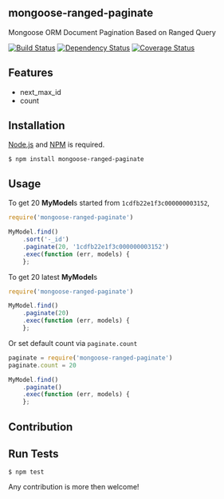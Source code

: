 ## mongoose-ranged-paginate

Mongoose ORM Document Pagination Based on Ranged Query

[![Build Status](http://img.shields.io/travis/cybertk/mongoose-ranged-paginate.svg?style=flat)](https://travis-ci.org/cybertk/mongoose-ranged-paginate)
[![Dependency Status](https://david-dm.org/cybertk/mongoose-ranged-paginate.png)](https://david-dm.org/cybertk/mongoose-ranged-paginate)
[![Coverage Status](https://coveralls.io/repos/cybertk/mongoose-ranged-paginate/badge.png?branch=master)](https://coveralls.io/r/cybertk/mongoose-ranged-paginate?branch=master)

## Features

- next_max_id
- count

## Installation

[Node.js][] and [NPM][] is required.

    $ npm install mongoose-ranged-paginate

[Node.js]: https://npmjs.org/
[NPM]: https://npmjs.org/

## Usage

To get 20 **MyModel**s started from `1cdfb22e1f3c000000003152`,

```js
require('mongoose-ranged-paginate')

MyModel.find()
    .sort('-_id')
    .paginate(20, '1cdfb22e1f3c000000003152')
    .exec(function (err, models) {
    };
```

To get 20 latest **MyModel**s

```js
require('mongoose-ranged-paginate')

MyModel.find()
    .paginate(20)
    .exec(function (err, models) {
    };
```

Or set default count via `paginate.count`

```js
paginate = require('mongoose-ranged-paginate')
paginate.count = 20

MyModel.find()
    .paginate()
    .exec(function (err, models) {
    };
```

## Contribution

## Run Tests

    $ npm test

Any contribution is more then welcome!

